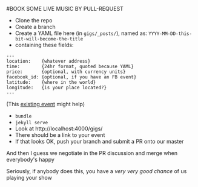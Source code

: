 #BOOK SOME LIVE MUSIC BY PULL-REQUEST

* Clone the repo
* Create a branch
* Create a YAML file here (in `gigs/_posts/`), named as:
  `YYYY-MM-DD-this-bit-will-become-the-title`
* containing these fields:

```
---
location:    {whatever address}
time:        {24hr format, quoted because YAML}
price:       {optional, with currency units}
facebook_id: {optional, if you have an FB event}
latitude:    {where in the world}
longitude:   {is your place located?}
---
```

(This [existing event](https://github.com/rawfunkmaharishi/rawfunkmaharishi.github.io/blob/master/gigs/_posts/2014-10-22-the-comedy.yml) might help)

* `bundle`
* `jekyll serve`
* Look at http://localhost:4000/gigs/
* There should be a link to your event
* If that looks OK, push your branch and submit a PR onto our master

And then I guess we negotiate in the PR discussion and merge when everybody's happy

Seriously, if anybody does this, you have a _very very good chance_ of us playing your show
